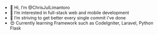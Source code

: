 - 👋 Hi, I’m @ChrisJulLimantoro
- 👀 I’m interested in full-stack web and mobile development
- 🌱 I’m striving to get better every single commit i've done
- 😍 Currently learning Framework such as CodeIgniter, Laravel, Python Flask

<!---
ChrisJulLimantoro/ChrisJulLimantoro is a ✨ special ✨ repository because its `README.md` (this file) appears on your GitHub profile.
You can click the Preview link to take a look at your changes.
--->
